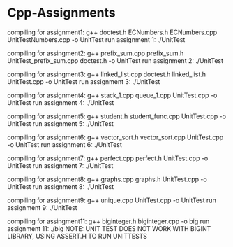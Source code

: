 # Cpp-Assignments


compiling for assignment1: g++ doctest.h ECNumbers.h ECNumbers.cpp UnitTestNumbers.cpp -o UnitTest
run assignment 1: ./UnitTest


compiling for assingment2: g++ prefix_sum.cpp prefix_sum.h UnitTest_prefix_sum.cpp doctest.h -o UnitTest
run assignment 2: ./UnitTest

compiling for assingment3: g++ linked_list.cpp doctest.h linked_list.h UnitTest.cpp -o UnitTest
run assignment 3: ./UnitTest

compiling for assignment4: g++ stack_1.cpp queue_1.cpp UnitTest.cpp -o UnitTest
run assignment 4: ./UnitTest


compiling for assignment5: g++ student.h student_func.cpp UnitTest.cpp -o UnitTest
run assignment 5: ./UnitTest

compiling for assignment6: g++ vector_sort.h vector_sort.cpp UnitTest.cpp -o UnitTest
run assignment 6: ./UnitTest

compiling for assignment7: g++ perfect.cpp perfect.h UnitTest.cpp -o UnitTest
run assignment 7: ./UnitTest

compiling for assignment8: g++ graphs.cpp graphs.h UnitTest.cpp -o UnitTest
run assignment 8: ./UnitTest

compiling for assignment9: g++ unique.cpp UnitTest.cpp -o UnitTest
run assignment 9: ./UnitTest

compiling for assingment11: g++ biginteger.h biginteger.cpp -o big
run assignment 11: ./big
NOTE: UNIT TEST DOES NOT WORK WITH BIGINT LIBRARY, USING ASSERT.H TO RUN UNITTESTS
